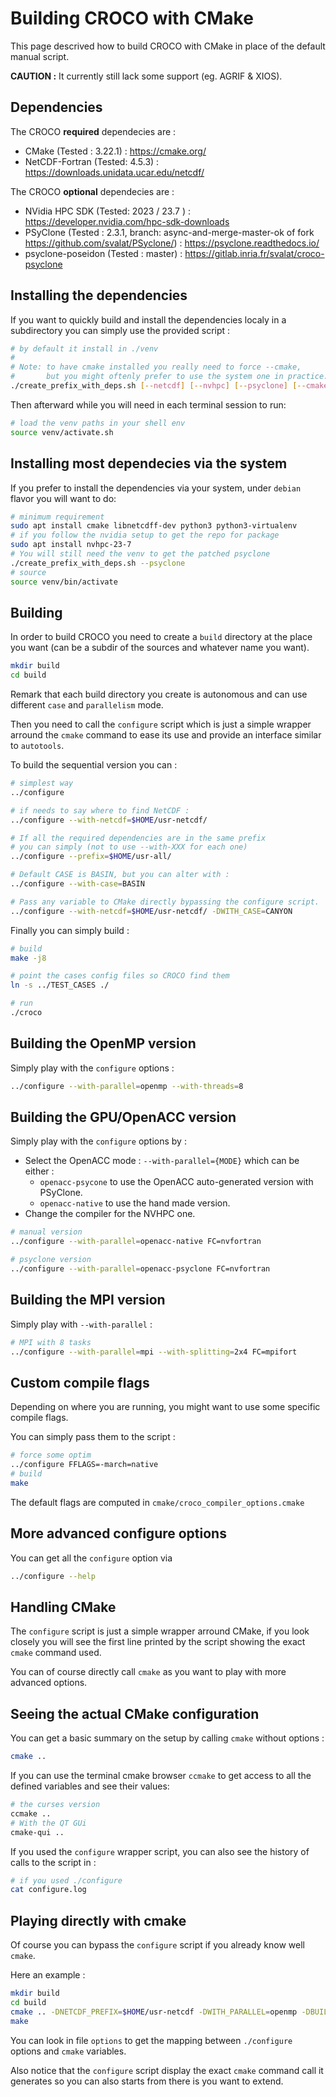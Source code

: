 Building CROCO with CMake
=========================

This page descrived how to build CROCO with CMake in place of the default
manual script.

**CAUTION :** It currently still lack some support (eg. AGRIF & XIOS).

Dependencies
------------

The CROCO **required** dependecies are :

 * CMake (Tested : 3.22.1) : https://cmake.org/
 * NetCDF-Fortran (Tested: 4.5.3) : https://downloads.unidata.ucar.edu/netcdf/

The CROCO **optional** dependecies are :

 * NVidia HPC SDK (Tested: 2023 / 23.7 ) : https://developer.nvidia.com/hpc-sdk-downloads
 * PSyClone (Tested : 2.3.1, branch: async-and-merge-master-ok of fork https://github.com/svalat/PSyclone/) : https://psyclone.readthedocs.io/
 * psyclone-poseidon (Tested : master) : https://gitlab.inria.fr/svalat/croco-psyclone

Installing the dependencies
---------------------------

If you want to quickly build and install the dependencies localy in a subdirectory
you can simply use the provided script :

```sh
# by default it install in ./venv
#
# Note: to have cmake installed you really need to force --cmake,
#       but you might oftenly prefer to use the system one in practice.
./create_prefix_with_deps.sh [--netcdf] [--nvhpc] [--psyclone] [--cmake] [--all] [PREFIX_DIR]
```

Then afterward while you will need in each terminal session to run:

```sh
# load the venv paths in your shell env
source venv/activate.sh
```

Installing most dependecies via the system
------------------------------------------

If you prefer to install the dependencies via your system, under `debian` flavor
you will want to do:

```sh
# minimum requirement
sudo apt install cmake libnetcdff-dev python3 python3-virtualenv
# if you follow the nvidia setup to get the repo for package
sudo apt install nvhpc-23-7
# You will still need the venv to get the patched psyclone
./create_prefix_with_deps.sh --psyclone
# source
source venv/bin/activate
```

Building
--------

In order to build CROCO you need to create a `build` directory at the place
you want (can be a subdir of the sources and whatever name you want).

```sh
mkdir build
cd build
```

Remark that each build directory you create is autonomous and can use
different `case` and `parallelism` mode.

Then you need to call the `configure` script which is just a simple wrapper
arround the `cmake` command to ease its use and provide an interface similar
to `autotools`.

To build the sequential version you can :

```sh
# simplest way
../configure

# if needs to say where to find NetCDF :
../configure --with-netcdf=$HOME/usr-netcdf/

# If all the required dependencies are in the same prefix
# you can simply (not to use --with-XXX for each one)
../configure --prefix=$HOME/usr-all/

# Default CASE is BASIN, but you can alter with :
../configure --with-case=BASIN

# Pass any variable to CMake directly bypassing the configure script.
../configure --with-netcdf=$HOME/usr-netcdf/ -DWITH_CASE=CANYON
```

Finally you can simply build :

```sh
# build
make -j8

# point the cases config files so CROCO find them
ln -s ../TEST_CASES ./

# run
./croco
```

Building the OpenMP version
---------------------------

Simply play with the `configure` options :

```sh
../configure --with-parallel=openmp --with-threads=8
```

Building the GPU/OpenACC version
--------------------------------

Simply play with the `configure` options by :

 * Select the OpenACC mode : `--with-parallel={MODE}` which can be either :
    * `openacc-psycone` to use the OpenACC auto-generated version with PSyClone.
    * `openacc-native` to use the hand made version.
 * Change the compiler for the NVHPC one.

```sh
# manual version
../configure --with-parallel=openacc-native FC=nvfortran

# psyclone version
../configure --with-parallel=openacc-psyclone FC=nvfortran
```

Building the MPI version
------------------------

Simply play with `--with-parallel` :

```sh
# MPI with 8 tasks
../configure --with-parallel=mpi --with-splitting=2x4 FC=mpifort
```

Custom compile flags
--------------------

Depending on where you are running, you might want to use some specific
compile flags.

You can simply pass them to the script :

```sh
# force some optim
../configure FFLAGS=-march=native
# build
make
```

The default flags are computed in `cmake/croco_compiler_options.cmake`

More advanced configure options
-------------------------------

You can get all the `configure` option via

```sh
../configure --help
```

Handling CMake
--------------

The `configure` script is just a simple wrapper arround CMake, if you look
closely you will see the first line printed by the script showing the exact
`cmake` command used.

You can of course directly call `cmake` as you want to play with more advanced
options.

Seeing the actual CMake configuration
-------------------------------------

You can get a basic summary on the setup by calling `cmake` without options :

```sh
cmake ..
```

If you can use the terminal cmake browser `ccmake` to get access to all the
defined variables and see their values:

```sh
# the curses version
ccmake ..
# With the QT GUi
cmake-qui ..
```

If you used the `configure` wrapper script, you can also see the history of
calls to the script in :

```sh
# if you used ./configure
cat configure.log
```

Playing directly with cmake
---------------------------

Of course you can bypass the `configure` script if you already know well
`cmake`.

Here an example :

```sh
mkdir build
cd build
cmake .. -DNETCDF_PREFIX=$HOME/usr-netcdf -DWITH_PARALLEL=openmp -DBUILD_TYPE=Debug
make
```

You can look in file `options` to get the mapping between `./configure` options
and `cmake` variables.

Also notice that the `configure` script display the exact `cmake` command call
it generates so you can also starts from there is you want to extend.
